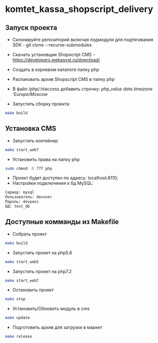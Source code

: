 # komtet_kassa_shopscript_delivery

## Запуск проекта

* Склонируйте репозиторий включая подмодули для подтягивания SDK - git clone --recurse-submodules
* Скачать установщик Shopscript CMS - https://developers.webasyst.ru/download/

* Cоздать в корневом каталоге папку php
* Распаковать архив Shopscript CMS в папку php
* В файл /php/.htaccess добавить строчку: *php_value date.timezone 'Europe/Moscow*

* Запустить сборку проекта
```sh
make build
```

## Установка CMS
* Запустить контейнер
```sh
make start_web7
```
* Установить права на папку php
```sh
sudo chmod -R 777 php
```
* Проект будет доступен по адресу: localhost:8110;
* Настройки подключения к бд MySQL:
```sh
Сервер: mysql
Пользователь: devuser
Пароль: devpass
БД: test_db
```
## Доступные комманды из Makefile

* Собрать проект
```sh
make build
```
* Запустить проект на php5.6
```sh
make start_web5
```

* Запустить проект на php7.2
```sh
make start_web7
```

* Остановить проект
```sh
make stop
```

* Установить/Обновить модуль в cms
```sh
make update
```

* Подготовить архив для загрузки в маркет
```sh
make release
```
